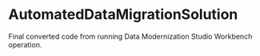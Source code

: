 # AutomatedDataMigrationSolution

Final converted code from running Data Modernization Studio Workbench operation.

